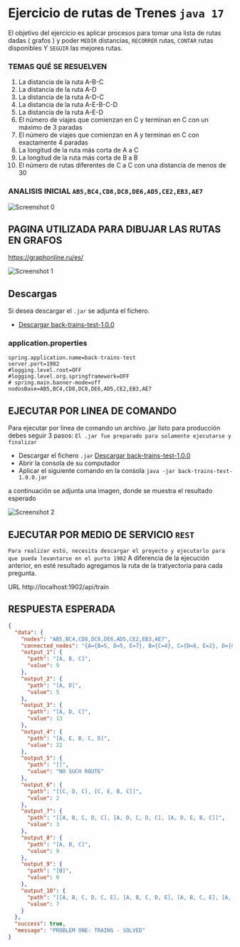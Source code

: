# Ejercicio de rutas de Trenes `java 17`

El objetivo del ejercicio es aplicar procesos para tomar una lista de rutas dadas ( grafos ) y poder `MEDIR` distancias, `RECORRER` rutas, `CONTAR` rutas disponibles Y `SEGUIR` las mejores rutas.

### TEMAS QUÉ SE RESUELVEN
1) La distancia de la ruta A-B-C
2) La distancia de la ruta A-D
3) La distancia de la ruta A-D-C
4) La distancia de la ruta A-E-B-C-D
5) La distancia de la ruta A-E-D
6) El número de viajes que comienzan en C y terminan en C con un máximo de 3 paradas
7) El número de viajes que comienzan en A y terminan en C con exactamente 4 paradas
8) La longitud de la ruta más corta de A a C
9) La longitud de la ruta más corta de B a B
10) El número de rutas diferentes de C a C con una distancia de menos de 30

### ANALISIS INICIAL `AB5,BC4,CD8,DC8,DE6,AD5,CE2,EB3,AE7`
![Screenshot 0](http://telematico-tools.azurewebsites.net/cloud/tests/rutas-de-tren/img/grafos-hoja-1.jpeg)

## PAGINA UTILIZADA PARA DIBUJAR LAS RUTAS EN GRAFOS
https://graphonline.ru/es/

![Screenshot 1](http://telematico-tools.azurewebsites.net/cloud/tests/rutas-de-tren/img/grafos-rutas-de-trenes.png)

## Descargas
Si desea descargar el `.jar` se adjunta el fichero.

- [Descargar back-trains-test-1.0.0](https://telematico-tools.azurewebsites.net/cloud/tests/rutas-de-tren/back-trains-test-1.0.0.jar)


### application.properties
```properties
spring.application.name=back-trains-test
server.port=1902
#logging.level.root=OFF
#logging.level.org.springframework=OFF
# spring.main.banner-mode=off
nodosBase=AB5,BC4,CD8,DC8,DE6,AD5,CE2,EB3,AE7
```

## EJECUTAR POR LINEA DE COMANDO
Para ejecutar por linea de comando un archivo .jar listo para producción debes
seguir 3 pasos: `El .jar fue preparado para solamente ejecutarse y finalizar`

- Descargar el fichero `.jar` [Descargar back-trains-test-1.0.0](https://telematico-tools.azurewebsites.net/cloud/tests/rutas-de-tren/back-trains-test-1.0.0.jar)
- Abrir la consola de su computador
- Aplicar el siguiente comando en la consola `java -jar back-trains-test-1.0.0.jar`

a continuación se adjunta una imagen, donde se muestra el resultado esperado

![Screenshot 2](http://telematico-tools.azurewebsites.net/cloud/tests/rutas-de-tren/img/trains-results-1.png)


## EJECUTAR POR MEDIO DE SERVICIO `REST`
`Para realizar estó, necesita descargar el proyecto y ejecutarlo para que pueda levantarse en el purto 1902`
A diferencia de la ejecución anterior, en esté resultado agregamos la ruta de la tratyectoria para cada pregunta.

URL
http://localhost:1902/api/train

## RESPUESTA ESPERADA

```json
{
  "data": {
    "nodes": "AB5,BC4,CD8,DC8,DE6,AD5,CE2,EB3,AE7",
    "connected_nodes": "{A={B=5, D=5, E=7}, B={C=4}, C={D=8, E=2}, D={C=8, E=6}, E={B=3}}",
    "output_1": {
      "path": "[A, B, C]",
      "value": 9
    },
    "output_2": {
      "path": "[A, D]",
      "value": 5
    },
    "output_3": {
      "path": "[A, D, C]",
      "value": 13
    },
    "output_4": {
      "path": "[A, E, B, C, D]",
      "value": 22
    },
    "output_5": {
      "path": "[]",
      "value": "NO SUCH ROUTE"
    },
    "output_6": {
      "path": "[[C, D, C], [C, E, B, C]]",
      "value": 2
    },
    "output_7": {
      "path": "[[A, B, C, D, C], [A, D, C, D, C], [A, D, E, B, C]]",
      "value": 3
    },
    "output_8": {
      "path": "[A, B, C]",
      "value": 9
    },
    "output_9": {
      "path": "[B]",
      "value": 0
    },
    "output_10": {
      "path": "[[A, B, C, D, C, E], [A, B, C, D, E], [A, B, C, E], [A, D, C, D, E], [A, D, C, E], [A, D, E], [A, E]]",
      "value": 7
    }
  },
  "success": true,
  "message": "PROBLEM ONE: TRAINS - SOLVED"
}
```


